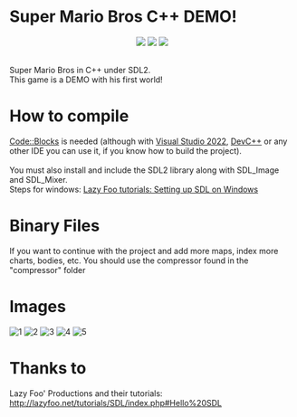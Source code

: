 # Super Mario Bros C++ DEMO!
<div align = "center">
<img src="https://img.shields.io/badge/Build%20for-Windows_x64-43ca1f.svg?style=flat-square"/></img>
<img src="https://img.shields.io/badge/Made%20in-Code::Blocks-e92727.svg?style=flat-square"></img>
<img src="https://img.shields.io/badge/License-GNU%20General%20Public%20License%20v3.0-e98227.svg?style=flat-square"></img>
</div>
<br/>

<p>
  Super Mario Bros in C++ under SDL2. <br/>
  This game is a DEMO with his first world!
</p>

# How to compile
<p>
  <a href="https://www.codeblocks.org/" target="_blank">Code::Blocks</a> is needed (although with <a href="https://visualstudio.microsoft.com/es/" target="_blank">Visual Studio 2022</a>, <a href="https://www.bloodshed.net/" target="_blank">DevC++</a> or any other IDE you can use it, if you know how to build the project). <br/><br/>
  You must also install and include the SDL2 library along with SDL_Image and SDL_Mixer. <br/>
  Steps for windows: <a href="http://lazyfoo.net/tutorials/SDL/01_hello_SDL/windows/index.php" target="_blank">Lazy Foo tutorials: Setting up SDL on Windows</a>
</p>

# Binary Files
If you want to continue with the project and add more maps, index more charts, bodies, etc. You should use the compressor found in the "compressor" folder

# Images
![1](https://user-images.githubusercontent.com/82490615/141695505-c4091ea2-2b91-4fbc-ba62-76629805a416.png)
![2](https://user-images.githubusercontent.com/82490615/141695507-634e1b71-1689-46c9-a115-a1b3a296bf1f.png)
![3](https://user-images.githubusercontent.com/82490615/141695508-89d8eff7-d2da-476b-a201-4bffda130b0d.png)
![4](https://user-images.githubusercontent.com/82490615/141695509-8497b065-7922-43ff-a677-7882b6235016.png)
![5](https://user-images.githubusercontent.com/82490615/141695510-dff6e64d-06d2-4f62-ae3e-f0c527268700.png)


# Thanks to
Lazy Foo' Productions and their tutorials: http://lazyfoo.net/tutorials/SDL/index.php#Hello%20SDL
